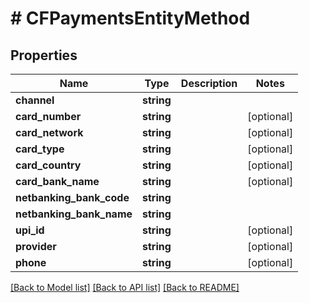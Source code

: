 # # CFPaymentsEntityMethod

## Properties

Name | Type | Description | Notes
------------ | ------------- | ------------- | -------------
**channel** | **string** |  |
**card_number** | **string** |  | [optional]
**card_network** | **string** |  | [optional]
**card_type** | **string** |  | [optional]
**card_country** | **string** |  | [optional]
**card_bank_name** | **string** |  | [optional]
**netbanking_bank_code** | **string** |  |
**netbanking_bank_name** | **string** |  |
**upi_id** | **string** |  | [optional]
**provider** | **string** |  | [optional]
**phone** | **string** |  | [optional]

[[Back to Model list]](../../README.md#models) [[Back to API list]](../../README.md#endpoints) [[Back to README]](../../README.md)
